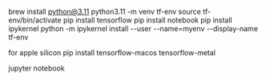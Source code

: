 brew install python@3.11
python3.11 -m venv tf-env
source tf-env/bin/activate
pip install tensorflow
pip install notebook
pip install ipykernel
python -m ipykernel install --user --name=myenv --display-name tf-env


for apple silicon
pip install tensorflow-macos tensorflow-metal

jupyter notebook

